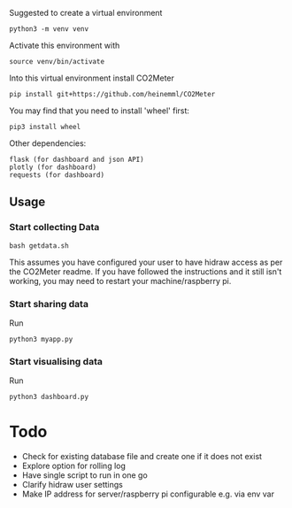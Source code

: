 Suggested to create a virtual environment

```
python3 -m venv venv
```

Activate this environment with

```
source venv/bin/activate
```

Into this virtual environment install CO2Meter

```
pip install git+https://github.com/heinemml/CO2Meter
```

You may find that you need to install 'wheel' first:

```
pip3 install wheel
```

Other dependencies:

```
flask (for dashboard and json API)
plotly (for dashboard)
requests (for dashboard)
```

## Usage

### Start collecting Data

```
bash getdata.sh
```

This assumes you have configured your user to have hidraw access as 
per the CO2Meter readme. If you have followed the instructions and it
still isn't working, you may need to restart your machine/raspberry pi.


### Start sharing data

Run

```
python3 myapp.py
```

### Start visualising data

Run

```
python3 dashboard.py
```

# Todo
- Check for existing database file and create one if it does not exist
- Explore option for rolling log
- Have single script to run in one go
- Clarify hidraw user settings
- Make IP address for server/raspberry pi configurable e.g. via env var